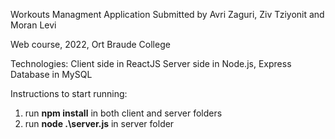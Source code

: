 Workouts Managment Application
Submitted by Avri Zaguri, Ziv Tziyonit and Moran Levi

Web course, 2022, Ort Braude College

Technologies:
Client side in ReactJS
Server side in Node.js, Express
Database in MySQL

Instructions to start running:

1. run **npm install** in both client and server folders
3. run **node .\server.js** in server folder
